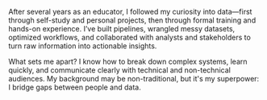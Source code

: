 After several years as an educator, I followed my curiosity into data—first through self-study and personal projects, then through formal training and hands-on experience. I’ve built pipelines, wrangled messy datasets, optimized workflows, and collaborated with analysts and stakeholders to turn raw information into actionable insights.

What sets me apart? I know how to break down complex systems, learn quickly, and communicate clearly with technical and non-technical audiences. My background may be non-traditional, but it's my superpower: I bridge gaps between people and data.

<!---
liev2525/liev2525 is a ✨ special ✨ repository because its `README.md` (this file) appears on your GitHub profile.
You can click the Preview link to take a look at your changes.
--->
